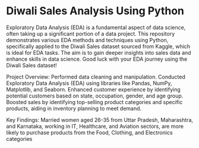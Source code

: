 # Diwali Sales Analysis Using Python

Exploratory Data Analysis (EDA) is a fundamental aspect of data science, often taking up a significant portion of a data project. This repository demonstrates various EDA methods and techniques using Python, specifically applied to the Diwali Sales dataset sourced from Kaggle, which is ideal for EDA tasks. The aim is to gain deeper insights into sales data and enhance skills in data science. Good luck with your EDA journey using the Diwali Sales dataset!

Project Overview:
Performed data cleaning and manipulation.
Conducted Exploratory Data Analysis (EDA) using libraries like Pandas, NumPy, Matplotlib, and Seaborn.
Enhanced customer experience by identifying potential customers based on state, occupation, gender, and age group.
Boosted sales by identifying top-selling product categories and specific products, aiding in inventory planning to meet demand.

Key Findings:
Married women aged 26-35 from Uttar Pradesh, Maharashtra, and Karnataka, working in IT, Healthcare, and Aviation sectors, are more likely to purchase products from the Food, Clothing, and Electronics categories
